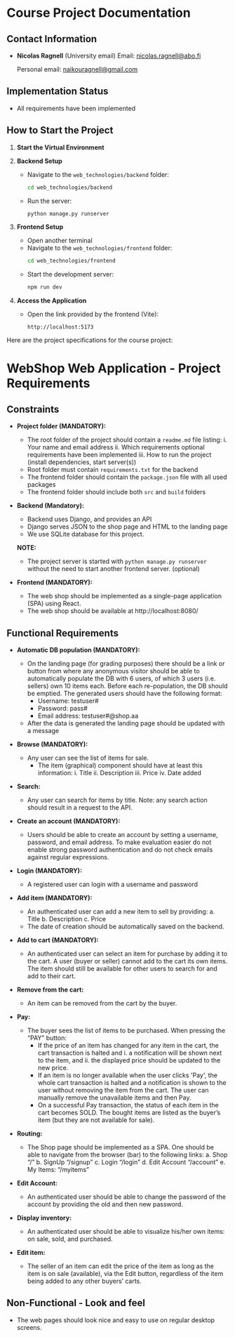 # Course Project Documentation

## Contact Information
- **Nicolas Ragnell**
  (University email)
  Email: [nicolas.ragnell@abo.fi](mailto:nicolas.ragnell@abo.fi)

  Personal email: [naikouragnell@gmail.com](mailto:naikouragnell@gmail.com)

## Implementation Status
- All requirements have been implemented

## How to Start the Project

1. **Start the Virtual Environment**

2. **Backend Setup**
   - Navigate to the `web_technologies/backend` folder:
     ```bash
     cd web_technologies/backend
     ```
   - Run the server:
     ```bash
     python manage.py runserver
     ```

3. **Frontend Setup**
   - Open another terminal
   - Navigate to the `web_technologies/frontend` folder:
     ```bash
     cd web_technologies/frontend
     ```
   - Start the development server:
     ```bash
     npm run dev
     ```

4. **Access the Application**
   - Open the link provided by the frontend (Vite):
     ```
     http://localhost:5173
     ```




Here are the project specifications for the course project:


# WebShop Web Application - Project Requirements

## Constraints
- **Project folder (MANDATORY):**
  - The root folder of the project should contain a `readme.md` file listing:
    i. Your name and email address
    ii. Which requirements optional requirements have been implemented
    iii. How to run the project (install dependencies, start server(s))
  - Root folder must contain `requirements.txt` for the backend
  - The frontend folder should contain the `package.json` file with all used packages
  - The frontend folder should include both `src` and `build` folders

- **Backend (Mandatory):**
  - Backend uses Django, and provides an API
  - Django serves JSON to the shop page and HTML to the landing page
  - We use SQLite database for this project.
  
  **NOTE:**
  - The project server is started with `python manage.py runserver` without the need to start another frontend server. (optional)

- **Frontend (MANDATORY):**
  - The web shop should be implemented as a single-page application (SPA) using React.
  - The web shop should be available at http://localhost:8080/

## Functional Requirements
- **Automatic DB population (MANDATORY):**
  - On the landing page (for grading purposes) there should be a link or button from where any anonymous visitor should be able to automatically populate the DB with 6 users, of which 3 users (i.e. sellers) own 10 items each. Before each re-population, the DB should be emptied. The generated users should have the following format:
    - Username: testuser#
    - Password: pass#
    - Email address: testuser#@shop.aa
  - After the data is generated the landing page should be updated with a message

- **Browse (MANDATORY):**
  - Any user can see the list of items for sale.
    - The item (graphical) component should have at least this information:
      i. Title
      ii. Description
      iii. Price
      iv. Date added

- **Search:**
  - Any user can search for items by title. Note: any search action should result in a request to the API.

- **Create an account (MANDATORY):**
  - Users should be able to create an account by setting a username, password, and email address. To make evaluation easier do not enable strong password authentication and do not check emails against regular expressions.

- **Login (MANDATORY):**
  - A registered user can login with a username and password

- **Add item (MANDATORY):**
  - An authenticated user can add a new item to sell by providing:
    a. Title
    b. Description
    c. Price
  - The date of creation should be automatically saved on the backend.

- **Add to cart (MANDATORY):**
  - An authenticated user can select an item for purchase by adding it to the cart. A user (buyer or seller) cannot add to the cart its own items. The item should still be available for other users to search for and add to their cart.

- **Remove from the cart:**
  - An item can be removed from the cart by the buyer.

- **Pay:**
  - The buyer sees the list of items to be purchased. When pressing the “PAY” button:
    - If the price of an item has changed for any item in the cart, the cart transaction is halted and
      i. a notification will be shown next to the item, and
      ii. the displayed price should be updated to the new price.
    - If an item is no longer available when the user clicks 'Pay', the whole cart transaction is halted and a notification is shown to the user without removing the item from the cart. The user can manually remove the unavailable items and then Pay.
    - On a successful Pay transaction, the status of each item in the cart becomes SOLD. The bought items are listed as the buyer’s item (but they are not available for sale).

- **Routing:**
  - The Shop page should be implemented as a SPA. One should be able to navigate from the browser (bar) to the following links:
    a. Shop “/”
    b. SignUp “/signup”
    c. Login “/login”
    d. Edit Account “/account”
    e. My Items: “/myitems”

- **Edit Account:**
  - An authenticated user should be able to change the password of the account by providing the old and then new password.

- **Display inventory:**
  - An authenticated user should be able to visualize his/her own items: on sale, sold, and purchased.

- **Edit item:**
  - The seller of an item can edit the price of the item as long as the item is on sale (available), via the Edit button, regardless of the item being added to any other buyers’ carts.

## Non-Functional - Look and feel
- The web pages should look nice and easy to use on regular desktop screens.
